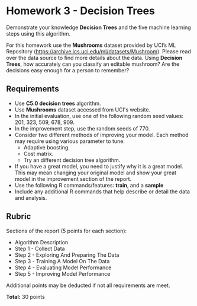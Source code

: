 # Homework 3 - Decision Trees

Demonstrate your knowledge __Decision Trees__ and the five machine learning steps using this algorithm.

For this homework use the __Mushrooms__ dataset provided by UCI’s ML Repository
(https://archive.ics.uci.edu/ml/datasets/Mushroom). Please read over the data source to find more details
about the data. Using __Decision Trees__, how accurately can you classify an editable mushroom? Are the
decisions easy enough for a person to remember?

## Requirements

* Use __C5.0 decision trees__ algorithm.
* Use __Mushrooms__ dataset accessed from UCI's website.
* In the initial evaluation, use one of the following random seed values: 201, 323, 509, 678, 909.
* In the improvement step, use the random seeds of 770.
* Consider two different methods of improving your model. Each method may require using various
  parameter to tune.
  * Adaptive boosting.
  * Cost matrix.
  * Try an different decision tree algorithm.
* If you have a great model, you need to justify why it is a great model. This may mean changing your
  original model and show your great model in the improvement section of the report.
* Use the following R commands/features: __train__, and a __sample__
* Include any additional R commands that help describe or detail the data and analysis.

## Rubric

Sections of the report (5 points for each section):

* Algorithm Description
* Step 1 - Collect Data
* Step 2 - Exploring And Preparing The Data
* Step 3 - Training A Model On The Data
* Step 4 - Evaluating Model Performance
* Step 5 - Improving Model Performance

Additional points may be deducted if not all requirements are meet.

__Total:__ 30 points
